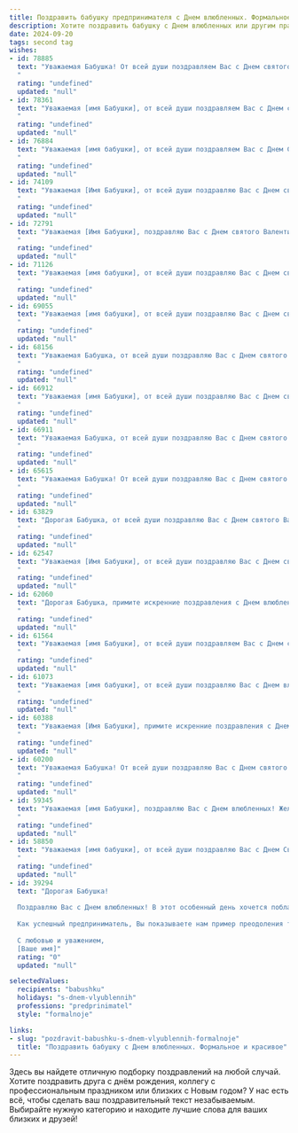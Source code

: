 ```yaml
---
title: Поздравить бабушку предпринимателя с Днем влюбленных. Формальное и красивое
description: Хотите поздравить бабушку с Днем влюбленных или другим праздником? Наш ИИ создаст незабываемое поздравление, а вы обязательно выделитесь среди других.  
date: 2024-09-20
tags: second tag
wishes:
- id: 78885
  text: "Уважаемая Бабушка! От всей души поздравляем Вас с Днем святого Валентина! Желаем Вам любви, счастья и благополучия. Пусть Ваши предпринимательские начинания процветают, а сердце всегда будет полным радости и тепла.
  "
  rating: "undefined"
  updated: "null"
- id: 78361
  text: "Уважаемая [имя Бабушки], от всей души поздравляем Вас с Днем святого Валентина! Желаем Вам, чтобы любовь и забота окружали Вас всегда, а  Ваш предпринимательский дух и неутомимая энергия приносили Вам радость и успех!
  "
  rating: "undefined"
  updated: "null"
- id: 76884
  text: "Уважаемая [имя бабушки], от всей души поздравляем Вас с Днем Святого Валентина! Желаем Вам любви, тепла и нежности в этот прекрасный праздник. Пусть Ваша жизнь будет наполнена радостью, здоровьем и благополучием.
  "
  rating: "undefined"
  updated: "null"
- id: 74109
  text: "Уважаемая [Имя Бабушки], от всей души поздравляю Вас с Днем святого Валентина! Желаю Вам крепкого здоровья, семейного счастья и много радостных моментов. Пусть Ваша предпринимательская деятельность приносит Вам успех и процветание.
  "
  rating: "undefined"
  updated: "null"
- id: 72791
  text: "Уважаемая [Имя Бабушки], поздравляю Вас с Днем святого Валентина! Желаю Вам море любви, тепла и заботы от близких. Пусть ваш предпринимательский талант приносит Вам удачу и процветание, а сердце всегда будет наполнено радостью и счастьем.
  "
  rating: "undefined"
  updated: "null"
- id: 71126
  text: "Уважаемая [имя бабушки], от всей души поздравляю Вас с Днем святого Валентина! Желаю Вам крепкого здоровья, неиссякаемой энергии и весеннего настроения. Пусть Ваша предпринимательская деятельность приносит Вам радость и финансовое благополучие.
  "
  rating: "undefined"
  updated: "null"
- id: 69055
  text: "Уважаемая [имя бабушки], от всей души поздравляю Вас с Днем святого Валентина! Желаю Вам  крепкого здоровья, неиссякаемого оптимизма и безграничной любви, которая согревает Вас и приносит радость. Пусть Ваше предпринимательское дело процветает, а каждый день будет наполнен счастьем и успехом!
  "
  rating: "undefined"
  updated: "null"
- id: 68156
  text: "Уважаемая Бабушка, от всей души поздравляю Вас с Днем святого Валентина! Желаю Вам в этот день ощутить всю прелесть любви и заботы, как от близких, так и от Вашего любимого дела – предпринимательства. Пусть каждый день будет наполнен теплом, радостью и  успехом!
  "
  rating: "undefined"
  updated: "null"
- id: 66912
  text: "Уважаемая [имя Бабушки], от всей души поздравляю Вас с Днем святого Валентина! Желаю Вам крепкого здоровья, благополучия и, конечно же, любви, которая согревает Ваше сердце и дарит Вам радость каждый день. Пусть Ваша предпринимательская деятельность процветает, принося Вам успех и удовлетворение!
  "
  rating: "undefined"
  updated: "null"
- id: 66911
  text: "Уважаемая Бабушка, от всей души поздравляю Вас с Днем святого Валентина! Желаю Вам крепкого здоровья, благополучия и пусть любовь всегда согревает Ваше сердце.  Пусть Ваша предпринимательская деятельность приносит Вам радость и успех!
  "
  rating: "undefined"
  updated: "null"
- id: 65615
  text: "Уважаемая Бабушка! От всей души поздравляю Вас с Днем святого Валентина! Желаю Вам крепкого здоровья, светлых эмоций и бесконечной любви, которая всегда согревает Ваше сердце. Пусть Ваше предпринимательское дело процветает, а каждый день дарит Вам новые успехи и достижения!
  "
  rating: "undefined"
  updated: "null"
- id: 63829
  text: "Дорогая Бабушка, от всей души поздравляю Вас с Днем святого Валентина! Желаю Вам, чтобы в Вашем сердце всегда царила любовь, а  ваши дела процветали, как ваш бизнес, который Вы так умело ведете. Пусть этот день подарит Вам множество приятных моментов и теплых улыбок!
  "
  rating: "undefined"
  updated: "null"
- id: 62547
  text: "Уважаемая [Имя Бабушки], от всей души поздравляю Вас с Днем святого Валентина! Желаю Вам, как успешному предпринимателю, чтобы в Вашем деле всегда царила любовь и вдохновение, а бизнес процветал, принося радость и благополучие. Пусть этот день подарит Вам тепло, нежность и море положительных эмоций.
  "
  rating: "undefined"
  updated: "null"
- id: 62060
  text: "Дорогая Бабушка, примите искренние поздравления с Днем влюбленных! Пусть эта особенная дата наполнит Вашу жизнь любовью, счастьем и душевным теплом. Желаю Вам крепкого здоровья, благополучия и успехов в Вашем предпринимательском деле. Пусть каждый день будет наполнен радостью и гармонией!
  "
  rating: "undefined"
  updated: "null"
- id: 61564
  text: "Уважаемая [имя Бабушки], от всей души поздравляем Вас с Днем святого Валентина! Пусть этот праздник наполнит Вашу жизнь любовью, радостью и теплом, а Ваша предпринимательская деятельность приносит Вам удовлетворение и успех! Желаем Вам здоровья, благополучия и всех благ!
  "
  rating: "undefined"
  updated: "null"
- id: 61073
  text: "Уважаемая [имя бабушки], от всей души поздравляю Вас с Днем влюбленных! Желаю Вам крепкого здоровья, неиссякаемой энергии, процветания в Вашем бизнесе и, конечно же,  любви, которая приносит радость и вдохновение. Пусть этот день будет наполнен теплом, заботой и приятными сюрпризами!
  "
  rating: "undefined"
  updated: "null"
- id: 60388
  text: "Уважаемая [Имя Бабушки], примите искренние поздравления с Днем святого Валентина! Желаю Вам крепкого здоровья,  радости, благополучия и процветания Вашему бизнесу. Пусть любовь и вдохновение сопровождают Вас во всех начинаниях.
  "
  rating: "undefined"
  updated: "null"
- id: 60200
  text: "Уважаемая Бабушка! От всей души поздравляю Вас с Днем святого Валентина! Желаю Вам, чтобы Ваша жизнь была наполнена любовью, счастьем и успехом в Вашем предпринимательском деле. Пусть любовь всегда окружает Вас, а бизнес процветает!
  "
  rating: "undefined"
  updated: "null"
- id: 59345
  text: "Уважаемая [имя Бабушки], поздравляю Вас с Днем влюбленных! Желаю Вам бесконечной любви, счастья и процветания. Пусть Ваша предпринимательская деятельность приносит Вам не только материальный успех, но и удовлетворение от любимого дела.
  "
  rating: "undefined"
  updated: "null"
- id: 58850
  text: "Уважаемая [имя бабушки], от всей души поздравляю Вас с Днем Святого Валентина! Желаю Вам крепкого здоровья,  неиссякаемой энергии,  успехов в Вашем предпринимательском деле и, конечно же,  огромной любви и счастья. Пусть каждый день  будет наполнен  радостью и теплыми чувствами!
  "
  rating: "undefined"
  updated: "null"
- id: 39294
  text: "Дорогая Бабушка!
  
  Поздравляю Вас с Днем влюбленных! В этот особенный день хочется поблагодарить Вас за ту любовь и заботу, которые Вы всегда дарили нам. Ваше тепло и мудрость вдохновляют нас и наполняют сердца радостью.
  
  Как успешный предприниматель, Вы показываете нам пример преодоления трудностей и достижения целей, и я восхищаюсь Вашей силой духа и страстью к делу. Желаю Вам, чтобы в Вашем сердце всегда было место для любви, а в жизни — множество ярких мгновений, наполненных счастьем и гармонией.
  
  С любовью и уважением,
  [Ваше имя]"
  rating: "0"
  updated: "null"

selectedValues:
  recipients: "babushku"
  holidays: "s-dnem-vlyublennih"
  professions: "predprinimatel"
  style: "formalnoje"

links:
- slug: "pozdravit-babushku-s-dnem-vlyublennih-formalnoje"
  title: "Поздравить бабушку с Днем влюбленных. Формальное и красивое"
---
```


Здесь вы найдете отличную подборку поздравлений на любой случай. 
Хотите поздравить друга с днём рождения, коллегу с профессиональным праздником или близких с Новым годом? У нас есть всё, чтобы сделать ваш поздравительный текст незабываемым. Выбирайте нужную категорию и находите лучшие слова для ваших близких и друзей!
